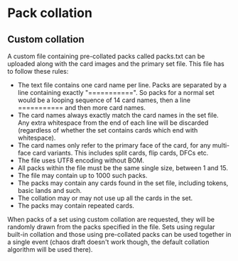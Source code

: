 # Pack collation
## Custom collation
A custom file containing pre-collated packs called packs.txt can be uploaded along with the card images and the primary set file. This file has to follow these rules:
- The text file contains  one card name per line. Packs are separated by a line containing exactly "===========". So packs for a normal set would be a looping sequence of 14 card names, then a line =========== and then more card names.
- The card names always exactly match the card names in the set file. Any extra whitespace from the end of each line will be discarded (regardless of whether the set contains cards which end with whitespace).
- The card names only refer to the primary face of the card, for any multi-face card variants. This includes split cards, flip cards, DFCs etc.
- The file uses UTF8 encoding without BOM.
- All packs within the file must be the same single size, between 1 and 15.
- The file may contain up to 1000 such packs.
- The packs may contain any cards found in the set file, including tokens, basic lands and such.
- The collation may or may not use up all the cards in the set.
- The packs may contain repeated cards.

When packs of a set using custom collation are requested, they will be randomly drawn from the packs specified in the file. Sets using regular built-in collation and those using pre-collated packs can be used together in a single event (chaos draft doesn't work though, the default collation algorithm will be used there).